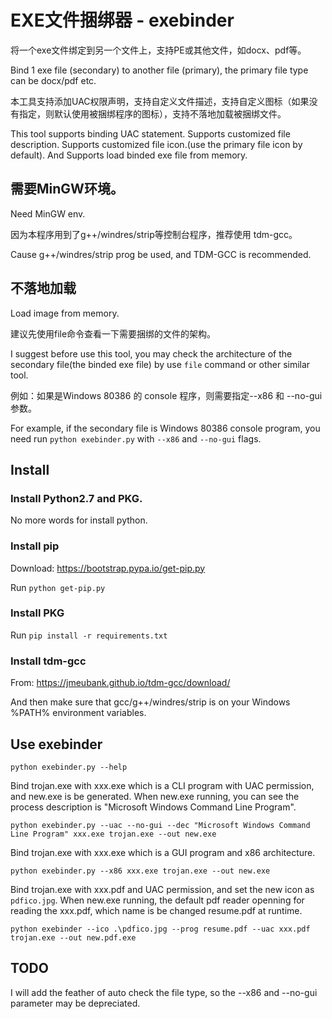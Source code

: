 # EXE文件捆绑器 - exebinder

将一个exe文件绑定到另一个文件上，支持PE或其他文件，如docx、pdf等。

Bind 1 exe file (secondary) to another file (primary), the primary file type can be docx/pdf etc.

本工具支持添加UAC权限声明，支持自定义文件描述，支持自定义图标（如果没有指定，则默认使用被捆绑程序的图标），支持不落地加载被捆绑文件。

This tool supports binding UAC statement. Supports customized file description. Supports customized file icon.(use the primary file icon by default). And Supports load binded exe file from memory.


## 需要MinGW环境。

Need MinGW env. 

因为本程序用到了g++/windres/strip等控制台程序，推荐使用 tdm-gcc。

Cause g++/windres/strip prog be used, and TDM-GCC is recommended.

## 不落地加载

Load image from memory.

建议先使用file命令查看一下需要捆绑的文件的架构。

I suggest before use this tool, you may check the architecture of the secondary file(the binded exe file) by use `file` command or other similar tool.

例如：如果是Windows 80386 的 console 程序，则需要指定--x86 和 --no-gui 参数。

For example, if the secondary file is Windows 80386 console program, you need run `python exebinder.py` with `--x86` and `--no-gui` flags.

## Install

### Install Python2.7 and PKG.

No more words for install python.

### Install pip

Download: https://bootstrap.pypa.io/get-pip.py

Run `python get-pip.py`

### Install PKG

Run `pip install -r requirements.txt`

### Install tdm-gcc

From: https://jmeubank.github.io/tdm-gcc/download/

And then make sure that gcc/g++/windres/strip is on your Windows %PATH% environment variables.

## Use exebinder

`python exebinder.py --help`

Bind trojan.exe with xxx.exe which is a CLI program with UAC permission, and new.exe is be generated. When new.exe running, you can see the process description is "Microsoft Windows Command Line Program".

`python exebinder.py --uac --no-gui --dec "Microsoft Windows Command Line Program" xxx.exe trojan.exe --out new.exe` 
 
Bind trojan.exe with xxx.exe which is a GUI program and x86 architecture.

`python exebinder.py --x86 xxx.exe trojan.exe --out new.exe`

Bind trojan.exe with xxx.pdf and UAC permission, and set the new icon as `pdfico.jpg`. When new.exe running, the default pdf reader openning for reading the xxx.pdf, which name is be changed resume.pdf at runtime.

`python exebinder --ico .\pdfico.jpg --prog resume.pdf --uac xxx.pdf trojan.exe --out new.pdf.exe`


## TODO

I will add the feather of auto check the file type, so the --x86 and --no-gui parameter may be depreciated.



